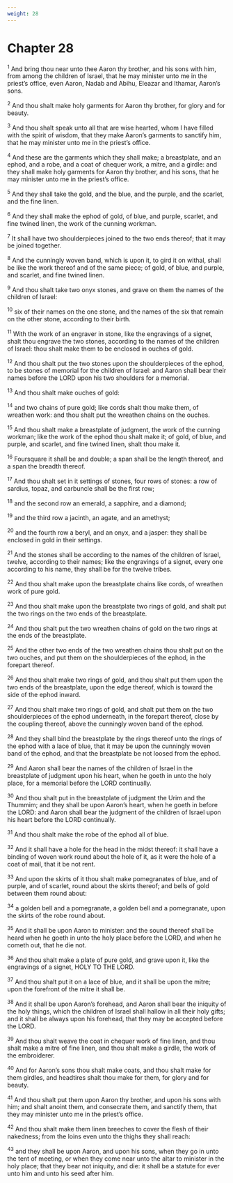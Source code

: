 ```yaml
---
weight: 28
---
```


# Chapter 28

<sup>1</sup> And bring thou near unto thee Aaron thy brother, and his sons with him, from among the children of Israel, that he may minister unto me in the priest’s office, even Aaron, Nadab and Abihu, Eleazar and Ithamar, Aaron’s sons. 

<sup>2</sup> And thou shalt make holy garments for Aaron thy brother, for glory and for beauty. 

<sup>3</sup> And thou shalt speak unto all that are wise hearted, whom I have filled with the spirit of wisdom, that they make Aaron’s garments to sanctify him, that he may minister unto me in the priest’s office. 

<sup>4</sup> And these are the garments which they shall make; a breastplate, and an ephod, and a robe, and a coat of chequer work, a mitre, and a girdle: and they shall make holy garments for Aaron thy brother, and his sons, that he may minister unto me in the priest’s office. 

<sup>5</sup> And they shall take the gold, and the blue, and the purple, and the scarlet, and the fine linen. 

<sup>6</sup> And they shall make the ephod of gold, of blue, and purple, scarlet, and fine twined linen, the work of the cunning workman. 

<sup>7</sup> It shall have two shoulderpieces joined to the two ends thereof; that it may be joined together. 

<sup>8</sup> And the cunningly woven band, which is upon it, to gird it on withal, shall be like the work thereof and of the same piece; of gold, of blue, and purple, and scarlet, and fine twined linen. 

<sup>9</sup> And thou shalt take two onyx stones, and grave on them the names of the children of Israel: 

<sup>10</sup> six of their names on the one stone, and the names of the six that remain on the other stone, according to their birth. 

<sup>11</sup> With the work of an engraver in stone, like the engravings of a signet, shalt thou engrave the two stones, according to the names of the children of Israel: thou shalt make them to be enclosed in ouches of gold. 

<sup>12</sup> And thou shalt put the two stones upon the shoulderpieces of the ephod, to be stones of memorial for the children of Israel: and Aaron shall bear their names before the LORD upon his two shoulders for a memorial. 

<sup>13</sup> And thou shalt make ouches of gold: 

<sup>14</sup> and two chains of pure gold; like cords shalt thou make them, of wreathen work: and thou shalt put the wreathen chains on the ouches. 

<sup>15</sup> And thou shalt make a breastplate of judgment, the work of the cunning workman; like the work of the ephod thou shalt make it; of gold, of blue, and purple, and scarlet, and fine twined linen, shalt thou make it. 

<sup>16</sup> Foursquare it shall be and double; a span shall be the length thereof, and a span the breadth thereof. 

<sup>17</sup> And thou shalt set in it settings of stones, four rows of stones: a row of sardius, topaz, and carbuncle shall be the first row; 

<sup>18</sup> and the second row an emerald, a sapphire, and a diamond; 

<sup>19</sup> and the third row a jacinth, an agate, and an amethyst; 

<sup>20</sup> and the fourth row a beryl, and an onyx, and a jasper: they shall be enclosed in gold in their settings. 

<sup>21</sup> And the stones shall be according to the names of the children of Israel, twelve, according to their names; like the engravings of a signet, every one according to his name, they shall be for the twelve tribes. 

<sup>22</sup> And thou shalt make upon the breastplate chains like cords, of wreathen work of pure gold. 

<sup>23</sup> And thou shalt make upon the breastplate two rings of gold, and shalt put the two rings on the two ends of the breastplate. 

<sup>24</sup> And thou shalt put the two wreathen chains of gold on the two rings at the ends of the breastplate. 

<sup>25</sup> And the other two ends of the two wreathen chains thou shalt put on the two ouches, and put them on the shoulderpieces of the ephod, in the forepart thereof. 

<sup>26</sup> And thou shalt make two rings of gold, and thou shalt put them upon the two ends of the breastplate, upon the edge thereof, which is toward the side of the ephod inward. 

<sup>27</sup> And thou shalt make two rings of gold, and shalt put them on the two shoulderpieces of the ephod underneath, in the forepart thereof, close by the coupling thereof, above the cunningly woven band of the ephod. 

<sup>28</sup> And they shall bind the breastplate by the rings thereof unto the rings of the ephod with a lace of blue, that it may be upon the cunningly woven band of the ephod, and that the breastplate be not loosed from the ephod. 

<sup>29</sup> And Aaron shall bear the names of the children of Israel in the breastplate of judgment upon his heart, when he goeth in unto the holy place, for a memorial before the LORD continually. 

<sup>30</sup> And thou shalt put in the breastplate of judgment the Urim and the Thummim; and they shall be upon Aaron’s heart, when he goeth in before the LORD: and Aaron shall bear the judgment of the children of Israel upon his heart before the LORD continually. 

<sup>31</sup> And thou shalt make the robe of the ephod all of blue. 

<sup>32</sup> And it shall have a hole for the head in the midst thereof: it shall have a binding of woven work round about the hole of it, as it were the hole of a coat of mail, that it be not rent. 

<sup>33</sup> And upon the skirts of it thou shalt make pomegranates of blue, and of purple, and of scarlet, round about the skirts thereof; and bells of gold between them round about: 

<sup>34</sup> a golden bell and a pomegranate, a golden bell and a pomegranate, upon the skirts of the robe round about. 

<sup>35</sup> And it shall be upon Aaron to minister: and the sound thereof shall be heard when he goeth in unto the holy place before the LORD, and when he cometh out, that he die not. 

<sup>36</sup> And thou shalt make a plate of pure gold, and grave upon it, like the engravings of a signet, HOLY TO THE LORD. 

<sup>37</sup> And thou shalt put it on a lace of blue, and it shall be upon the mitre; upon the forefront of the mitre it shall be. 

<sup>38</sup> And it shall be upon Aaron’s forehead, and Aaron shall bear the iniquity of the holy things, which the children of Israel shall hallow in all their holy gifts; and it shall be always upon his forehead, that they may be accepted before the LORD. 

<sup>39</sup> And thou shalt weave the coat in chequer work of fine linen, and thou shalt make a mitre of fine linen, and thou shalt make a girdle, the work of the embroiderer. 

<sup>40</sup> And for Aaron’s sons thou shalt make coats, and thou shalt make for them girdles, and headtires shalt thou make for them, for glory and for beauty. 

<sup>41</sup> And thou shalt put them upon Aaron thy brother, and upon his sons with him; and shalt anoint them, and consecrate them, and sanctify them, that they may minister unto me in the priest’s office. 

<sup>42</sup> And thou shalt make them linen breeches to cover the flesh of their nakedness; from the loins even unto the thighs they shall reach: 

<sup>43</sup> and they shall be upon Aaron, and upon his sons, when they go in unto the tent of meeting, or when they come near unto the altar to minister in the holy place; that they bear not iniquity, and die: it shall be a statute for ever unto him and unto his seed after him. 



